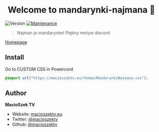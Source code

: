 <h1 align="center">Welcome to mandarynki-najmana 👋</h1>
<p>
  <img alt="Version" src="https://img.shields.io/badge/version-1.0.0-blue.svg?cacheSeconds=2592000" />
  <a href="https://github.com/MacioSzekTV/mandarynki-najmana/graphs/commit-activity" target="_blank">
    <img alt="Maintenance" src="https://img.shields.io/badge/Maintained%3F-yes-green.svg" />
  </a>
</p>

> Najman je mandarynke! Piękny motyw discord

[Homepage](https://macioszektv.eu/discord-themes)

## Install
Go to CUSTOM CSS in Powercord
```css
@import url("https://macioszektv.eu/theme/MandarynkiNajmana.css");
```

## Author

**MacioSzek TV**

* Website: [macioszektv.eu](https://macioszektv.eu)
* Twitter: [@macioszektv](https://twitter.com/macioszektv)
* Github: [@macioszektv](https://github.com/macioszektv)
